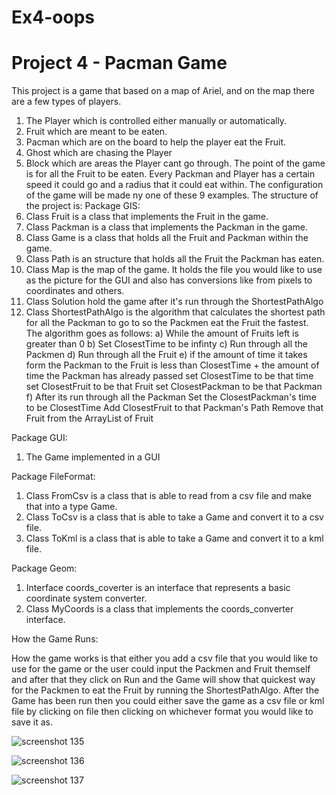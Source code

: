 # Ex4-oops
# **Project 4 - Pacman Game**
This project is a game that based on a map of Ariel, and on the map there are a few types of players.
1) The Player which is controlled either manually or automatically.
2) Fruit which are meant to be eaten.
3) Pacman which are on the board to help the player eat the Fruit.
4) Ghost which are chasing the Player
5) Block which are areas the Player cant go through.
The point of the game is for all the Fruit to be eaten. Every Packman and Player has a certain speed it could go and a radius that it could eat within.
The configuration of the game will be made ny one of these 9 examples. 
The structure of the project is:
Package GIS:
1) Class Fruit is a class that implements the Fruit in the game.
2) Class Packman is a class that implements the Packman in the game.
3) Class Game is a class that holds all the Fruit and Packman within the game.
4) Class Path is an structure that holds all the Fruit the Packman has eaten.
5) Class Map is the map of the game. It holds the file you would like to use as the picture for the GUI and also has
conversions like from pixels to coordinates and others.
6) Class Solution hold the game after it's run through the ShortestPathAlgo
7) Class ShortestPathAlgo is the algorithm that calculates the shortest path for all the Packman to go to so the Packmen eat 
the Fruit the fastest. 
The algorithm goes as follows:
a) While the amount of Fruits left is greater than 0 
b) Set ClosestTime to be infinty
c) Run through all the Packmen 
d) Run through all the Fruit
e) if the amount of time it takes form the Packman to the Fruit is less than ClosestTime + the amount of time the Packman has already passed
set ClosestTime to be that time
set ClosestFruit to be that Fruit
set ClosestPackman to be that Packman
f) After its run through all the Packman 
Set the ClosestPackman's time to be ClosestTime
Add ClosestFruit to that Packman's Path
Remove that Fruit from the ArrayList of Fruit

 
Package GUI:
1) The Game implemented in a GUI

Package FileFormat:
1) Class FromCsv is a class that is able to read from a csv file and make that into a type Game.
2) Class ToCsv is a class that is able to take a Game and convert it to a csv file.
3) Class ToKml is a class that is able to take a Game and convert it to a kml file.

Package Geom:
1) Interface coords_coverter is an interface that represents a basic coordinate system converter.
2) Class MyCoords is a class that implements the coords_converter interface.


How the Game Runs:

How the game works is that either you add a csv file that you would like to use for the game or the user could input the Packmen and Fruit themself and after that they click on Run and the Game will show that quickest way for the Packmen to eat the Fruit by running the ShortestPathAlgo. After the Game has been run then you could either save the game as a csv file or kml file by clicking on file then clicking on whichever format you would like to save it as.


![screenshot 135](https://user-images.githubusercontent.com/45014488/50423206-1fcbb200-085b-11e9-983e-99fa9feb3184.png)

![screenshot 136](https://user-images.githubusercontent.com/45014488/50423215-425dcb00-085b-11e9-8e0b-d92948854cbb.png)

![screenshot 137](https://user-images.githubusercontent.com/45014488/50423216-4c7fc980-085b-11e9-8454-8c46a9273493.png)


